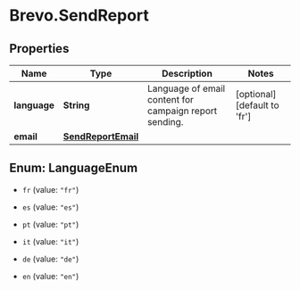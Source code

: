 # Brevo.SendReport

## Properties
Name | Type | Description | Notes
------------ | ------------- | ------------- | -------------
**language** | **String** | Language of email content for campaign report sending. | [optional] [default to 'fr']
**email** | [**SendReportEmail**](SendReportEmail.md) |  | 


<a name="LanguageEnum"></a>
## Enum: LanguageEnum


* `fr` (value: `"fr"`)

* `es` (value: `"es"`)

* `pt` (value: `"pt"`)

* `it` (value: `"it"`)

* `de` (value: `"de"`)

* `en` (value: `"en"`)




